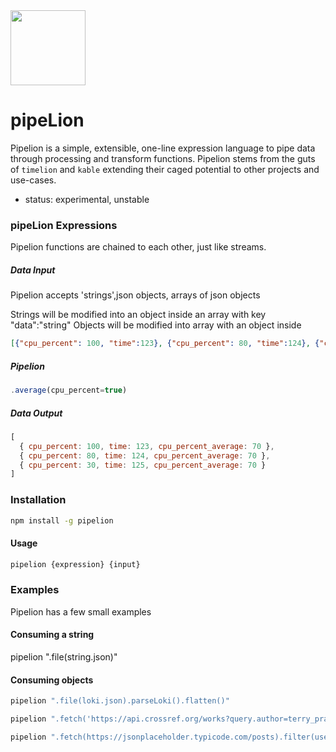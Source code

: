 <img src="https://user-images.githubusercontent.com/1423657/121065612-3ebf2400-c7c9-11eb-80bc-8688bdafbf91.png" width=120/>

# pipeLion
Pipelion is a simple, extensible, one-line expression language to pipe data through processing and transform functions. Pipelion stems from the guts of `timelion` and `kable` extending their caged potential to other projects and use-cases.

* status: experimental, unstable

### pipeLion Expressions
Pipelion functions are chained to each other, just like streams.

##### Data Input

Pipelion accepts 'strings',json objects, arrays of json objects

Strings will be modified into an object inside an array with key "data":"string"
Objects will be modified into array with an object inside


```json
[{"cpu_percent": 100, "time":123}, {"cpu_percent": 80, "time":124}, {"cpu_percent":30, "time":125}]
```

##### Pipelion

```javascript
.average(cpu_percent=true)
```

##### Data Output

```javascript
[
  { cpu_percent: 100, time: 123, cpu_percent_average: 70 },
  { cpu_percent: 80, time: 124, cpu_percent_average: 70 },
  { cpu_percent: 30, time: 125, cpu_percent_average: 70 }
]
```

### Installation
```bash
npm install -g pipelion
```
#### Usage
```bash
pipelion {expression} {input}
```

### Examples

Pipelion has a few small examples

#### Consuming a string

pipelion ".file(string.json)"

#### Consuming objects
```bash
pipelion ".file(loki.json).parseLoki().flatten()"
```
```bash
pipelion ".fetch('https://api.crossref.org/works?query.author=terry_pratchett').flatten()"
```
```bash
pipelion ".fetch(https://jsonplaceholder.typicode.com/posts).filter(userId=10)"
```
